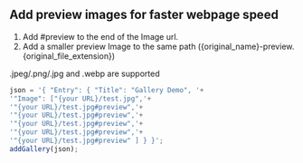 ## Add preview images for faster webpage speed
1. Add #preview to the end of the Image url.
2. Add a smaller preview Image to the same path ({original_name}-preview.{original_file_extension})

.jpeg/.png/.jpg and .webp are supported

```javascript
json = '{ "Entry": { "Title": "Gallery Demo", '+
'"Image": ["{your URL}/test.jpg",'+
'"{your URL}/test.jpg#preview",'+
'"{your URL}/test.jpg#preview",'+
'"{your URL}/test.jpg#preview",'+
'"{your URL}/test.jpg#preview",'+
'"{your URL}/test.jpg#preview" ] } }';
addGallery(json);
```
